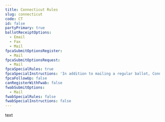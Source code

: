 ```yaml
---
title: Connecticut Rules
slug: connecticut
code: CT
id: false
partyPrimary: true
ballotReceiptOptions:
  - Email
  - Fax
  - Mail
fpcaSubmitOptionsRegister:
  - Mail
fpcaSubmitOptionsRequest:
  - Mail
fpcaSpecialRules: true
fpcaSpecialInstructions: 'In addition to mailing a regular ballot, Connecticut provides a State Special Blank Write-In Absentee Ballot up to 90 days before the election to **Uniformed Service members and their eligible family members** unable to vote in the regular absentee voting process due to military contingencies. This ballot allows you to vote for local, State and Federal offices. To request it, write in Section 6: "Due to military contingencies, I am unable to follow the regular absentee ballot application process. I request a special write-in absentee ballot."'
fpcaFollowUp: false
canRegisterWithFwab: false
fwabSubmitOptions:
  - Mail
fwabSpecialRules: false
fwabSpecialInstructions: false
---
```


text
